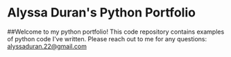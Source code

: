 # Alyssa Duran's Python Portfolio

##Welcome to my python portfolio! This code repository contains examples of python code I've written. Please reach out to me for any questions: alyssaduran.22@gmail.com
